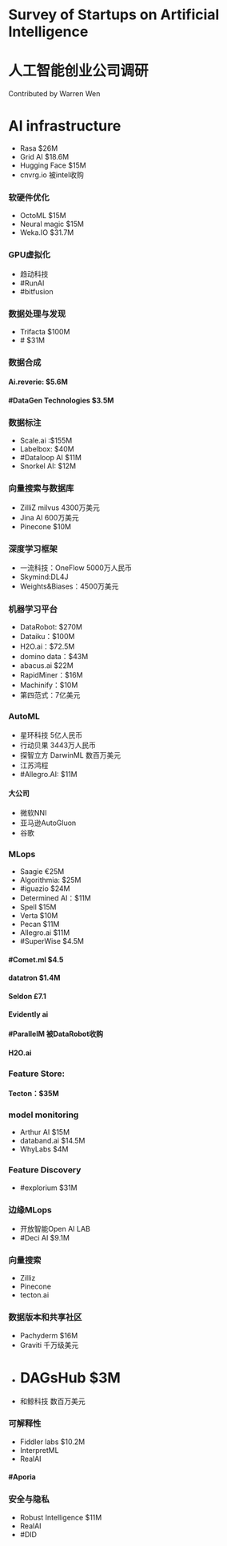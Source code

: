 # Survey of Startups on Artificial Intelligence
# 人工智能创业公司调研
Contributed by Warren Wen
# AI infrastructure
* Rasa $26M
* Grid AI $18.6M
* Hugging Face $15M
* cnvrg.io 被intel收购
### 软硬件优化
* OctoML $15M
* Neural magic $15M
* Weka.IO $31.7M
### GPU虚拟化
* 趋动科技
* #RunAI 
* #bitfusion
### 数据处理与发现
* Trifacta $100M
* # $31M
### 数据合成
#### Ai.reverie: $5.6M
#### #DataGen Technologies $3.5M
### 数据标注
* Scale.ai :$155M 
* Labelbox: $40M
* #Dataloop AI $11M
* Snorkel AI: $12M
### 向量搜索与数据库
* ZilliZ milvus 4300万美元
* Jina AI 600万美元
* Pinecone $10M
### 深度学习框架
* 一流科技：OneFlow 5000万人民币
* Skymind:DL4J
* Weights&Biases：4500万美元
### 机器学习平台
* DataRobot: $270M 
* Dataiku：$100M
* H2O.ai：$72.5M
* domino data：$43M
* abacus.ai $22M 
* RapidMiner：$16M
* Machinify：$10M
* 第四范式：7亿美元
### AutoML
* 星环科技 5亿人民币
* 行动贝果 3443万人民币
* 探智立方 DarwinML 数百万美元
* 江苏鸿程
* #Allegro.AI: $11M
#### 大公司
* 微软NNI
* 亚马逊AutoGluon
* 谷歌
### MLops
* Saagie €25M
* Algorithmia: $25M
* #iguazio $24M
* Determined AI：$11M
* Spell $15M
* Verta $10M
* Pecan $11M
* Allegro.ai  $11M
* #SuperWise $4.5M
#### #Comet.ml $4.5
#### datatron $1.4M
#### Seldon £7.1
#### Evidently ai
#### #ParallelM 被DataRobot收购
#### H2O.ai
### Feature Store:
#### Tecton：$35M
### model monitoring
* Arthur AI $15M
* databand.ai $14.5M
* WhyLabs $4M
### Feature Discovery
* #explorium $31M
### 边缘MLops
* 开放智能Open AI LAB
* #Deci AI $9.1M
### 向量搜索
* Zilliz
* Pinecone
* tecton.ai
### 数据版本和共享社区
* Pachyderm $16M
* Graviti 千万级美元
* # DAGsHub $3M
* 和鲸科技 数百万美元
### 可解释性
* Fiddler labs $10.2M
* InterpretML
* RealAI
#### #Aporia
### 安全与隐私
* Robust Intelligence $11M
* RealAI
* #DID
